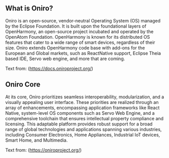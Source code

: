 ## What is Oniro?  

Oniro is an open-source, vendor-neutral Operating System (OS) managed by the Eclipse Foundation. It is built upon the foundational layers of OpenHarmony, an open-source project incubated and operated by the OpenAtom Foundation. OpenHarmony is known for its distributed OS features that cater to a wide range of smart devices, regardless of their size. Oniro extends OpenHarmony code base with add-ons for the European and Global markets, such as ReactNative support, Eclipse Theia based IDE, Servo web engine, and more that are coming.  

Text from: (https://docs.oniroproject.org/)  

## Oniro Core  
At its core, Oniro prioritizes seamless interoperability, modularization, and a visually appealing user interface. These priorities are realized through an array of enhancements, encompassing application frameworks like React Native, system-level OS components such as Servo Web Engine, and a comprehensive toolchain that ensures intellectual property compliance and licensing. This adaptable platform provides robust support for a broad range of global technologies and applications spanning various industries, including Consumer Electronics, Home Appliances, Industrial IoT devices, Smart Home, and Multimedia.

Text from: (https://oniroproject.org/)
